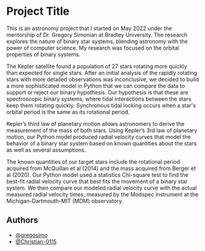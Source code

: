 
# Project Title

This is an astronomy project that I started on May 2022 under the mentorship of Dr. Gregory Simonian at Bradley University. The research explores the nature of binary star systems, blending astronomy with the power of computer science. My research was focused on the orbital properties of binary systems.

The Kepler satellite found a population of 27 stars rotating more quickly than expected for single stars.  After an initial analysis of the rapidly rotating stars with more detailed observations was inconclusive, we decided to build a more sophisticated model in Python that we can compare the data to support or reject our binary hypothesis. Our hypothesis is that these are spectroscopic binary systems, where tidal interactions between the stars keep them rotating quickly. Synchronous tidal locking occurs when a star's orbital period is the same as its rotational period.

Kepler’s third law of planetary motion allows astronomers to derive the measurement of the mass of both stars. Using Kepler’s 3rd law of planetary motion, our Python model produced radial velocity curves that model the behavior of a binary star system based on known quantities about the stars as well as several assumptions. 

The known quantities of our target stars include the rotational period acquired from McQuillan et al (2014) and the mass acquired from Berger et al (2020). Our Python model used a statistics Chi-square test to  find the best-fit radial velocity curve that best fits the movement of a binary star system. We then compare our modeled radial velocity curve with the actual measured radial velocity times, measured by the Modspec instrument at the Michigan-Dartmouth-MIT (MDM) observatory.


## Authors

- [@gregosimo](https://www.github.com/gregosimo)
- [@Christian-0115](https://wwwgithub.com/Christian-0115)
